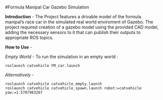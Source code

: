 #Formula Manipal Car Gazebo Simulation 

**Introduction** - The Project features a drivable model of the formula manipal’s race car in the         simulated real world enviroment of Gazebo. The project required creation of a gazebo model using the provided CAD model, adding the necessary sensors to it that can publish their outputs to appropriate ROS topics.


**How to Use** -

*Empty World* - To run the simulation in an empty world :
```
roslaunch catvehicle FM_car.launch
```
*Alternatively* - 
```
roslaunch catvehicle catvehicle_empty.launch
roslaunch catvehicle catvehicle_spawn.launch robot:=catvehicle yaw:=1.5707963267
```
